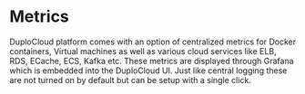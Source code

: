 # Metrics

DuploCloud platform comes with an option of centralized metrics for Docker containers, Virtual machines as well as various cloud services like ELB, RDS, ECache, ECS, Kafka etc. These metrics are displayed through Grafana which is embedded into the DuploCloud UI. Just like central logging these are not turned on by default but can be setup with a single click.&#x20;
